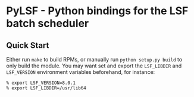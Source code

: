 PyLSF - Python bindings for the LSF batch scheduler
===================================================

Quick Start
-----------

Either run `make` to build RPMs, or manually run `python setup.py build` to only
build the module. You may want set and export the `LSF_LIBDIR` and `LSF_VERSION`
environment variables beforehand, for instance:

    % export LSF_VERSION=8.0.1
    % export LSF_LIBDIR=/usr/lib64
